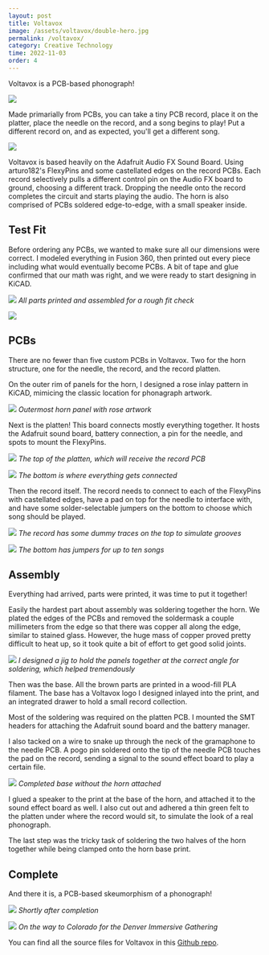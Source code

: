 ```yaml
---
layout: post
title: Voltavox
image: /assets/voltavox/double-hero.jpg
permalink: /voltavox/
category: Creative Technology
time: 2022-11-03
order: 4
---
```


Voltavox is a PCB-based phonograph!

![](/assets/voltavox/hero-with-record.jpg)

Made primarially from PCBs, you can take a tiny PCB record, place it on the platter, place the needle on the record, and a song begins to play! Put a different record on, and as expected, you'll get a different song.

![](/assets/voltavox/double-hero.jpg)

Voltavox is based heavily on the Adafruit Audio FX Sound Board. Using arturo182's FlexyPins and some castellated edges on the record PCBs. Each record selectively pulls a different control pin on the Audio FX board to ground, choosing a different track. Dropping the needle onto the record completes the circuit and starts playing the audio. The horn is also comprised of PCBs soldered edge-to-edge, with a small speaker inside.

## Test Fit

Before ordering any PCBs, we wanted to make sure all our dimensions were correct. I modeled everything in Fusion 360, then printed out every piece including what would eventually become PCBs. A bit of tape and glue confirmed that our math was right, and we were ready to start designing in KiCAD.

![](/assets/voltavox/printed.jpg)
*All parts printed and assembled for a rough fit check*

![](/assets/voltavox/jaden-printed.jpg)

## PCBs

There are no fewer than five custom PCBs in Voltavox. Two for the horn structure, one for the needle, the record, and the record platten.

On the outer rim of panels for the horn, I designed a rose inlay pattern in KiCAD, mimicing the classic location for phonagraph artwork.

![](/assets/voltavox/rose-artwork.jpg)
*Outermost horn panel with rose artwork*

Next is the platten! This board connects mostly everything together. It hosts the Adafruit sound board, battery connection, a pin for the needle, and spots to mount the FlexyPins.

![](/assets/voltavox/platten-top.jpg)
*The top of the platten, which will receive the record PCB*

![](/assets/voltavox/platten-bottom.jpg)
*The bottom is where everything gets connected*

Then the record itself. The record needs to connect to each of the FlexyPins with castellated edges, have a pad on top for the needle to interface with, and have some solder-selectable jumpers on the bottom to choose which song should be played.

![](/assets/voltavox/record-top.jpg)
*The record has some dummy traces on the top to simulate grooves*

![](/assets/voltavox/record-bottom.jpg)
*The bottom has jumpers for up to ten songs*

## Assembly

Everything had arrived, parts were printed, it was time to put it together!

Easily the hardest part about assembly was soldering together the horn. We plated the edges of the PCBs and removed the soldermask a couple millimeters from the edge so that there was copper all along the edge, similar to stained glass. However, the huge mass of copper proved pretty difficult to heat up, so it took quite a bit of effort to get good solid joints.

![](/assets/voltavox/half-horn.jpg)
*I designed a jig to hold the panels together at the correct angle for soldering, which helped tremendously*

Then was the base. All the brown parts are printed in a wood-fill PLA filament. The base has a Voltavox logo I designed inlayed into the print, and an integrated drawer to hold a small record collection.

Most of the soldering was required on the platten PCB. I mounted the SMT headers for attaching the Adafruit sound board and the battery manager.

I also tacked on a wire to snake up through the neck of the gramaphone to the needle PCB. A pogo pin soldered onto the tip of the needle PCB touches the pad on the record, sending a signal to the sound effect board to play a certain file.

![](/assets/voltavox/without-horn.jpg)
*Completed base without the horn attached*

I glued a speaker to the print at the base of the horn, and attached it to the sound effect board as well. I also cut out and adhered a thin green felt to the platten under where the record would sit, to simulate the look of a real phonograph.

The last step was the tricky task of soldering the two halves of the horn together while being clamped onto the horn base print.

## Complete

And there it is, a PCB-based skeumorphism of a phonograph!

![](/assets/voltavox/just-completed.jpg)
*Shortly after completion*

![](/assets/voltavox/jaden-finished.jpg)
*On the way to Colorado for the Denver Immersive Gathering*

You can find all the source files for Voltavox in this [Github repo](https://github.com/sphawes/voltavox).